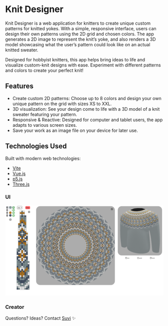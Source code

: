 # Knit Designer

Knit Designer is a web application for knitters to create unique custom patterns for knitted yokes. With a simple, responsive interface, users can design their own patterns using the 2D grid and chosen colors. The app generates a 2D image to represent the knit’s yoke, and also renders a 3D model showcasing what the user’s pattern could look like on an actual knitted sweater.

Designed for hobbyist knitters, this app helps bring ideas to life and visualize custom-knit designs with ease. Experiment with different patterns and colors to create your perfect knit!

## Features

- Create custom 2D patterns: Choose up to 8 colors and design your own unique pattern on the grid with sizes XS to XXL.
- 3D visualization: See your design come to life with a 3D model of a knit sweater featuring your pattern.
- Responsive & Reactive: Designed for computer and tablet users, the app adapts to various screen sizes.
- Save your work as an image file on your device for later use.


## Technologies Used

Built with modern web technologies:
- [Vite](https://vite.dev/)
- [Vue.js](https://vuejs.org/)
- [p5.js](https://p5js.org/)
- [Three.js](https://threejs.org/)

### UI

![Screenshot of the Knit Designer app's UI](/public/knitdesigner_ui.png)

### Creator

Questions? Ideas? Contact [Suvi](https://github.com/SuviAnnina) ✨